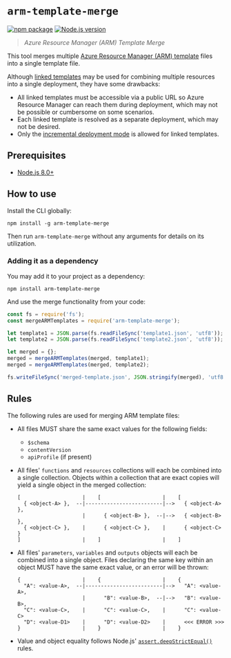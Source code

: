 # `arm-template-merge`

[![npm package](https://img.shields.io/npm/v/arm-template-merge.svg?logo=npm)](https://www.npmjs.com/package/arm-template-merge)
[![Node.js version](https://img.shields.io/node/v/arm-template-merge.svg)](https://nodejs.org/)

> _Azure Resource Manager (ARM) Template Merge_

This tool merges multiple [Azure Resource Manager (ARM) template](https://docs.microsoft.com/en-us/azure/azure-resource-manager/resource-group-authoring-templates) files into a single template file.

Although [linked templates](https://docs.microsoft.com/en-us/azure/azure-resource-manager/resource-group-linked-templates) may be used for combining multiple resources into a single deployment, they have some drawbacks:

- All linked templates must be accessible via a public URL so Azure Resource Manager can reach them during deployment, which may not be possible or cumbersome on some scenarios.
- Each linked template is resolved as a separate deployment, which may not be desired.
- Only the [incremental deployment mode](https://docs.microsoft.com/en-us/azure/azure-resource-manager/deployment-modes) is allowed for linked templates.

## Prerequisites

- [Node.js 8.0+](https://nodejs.org/)

## How to use

Install the CLI globally:

```shell
npm install -g arm-template-merge
```

Then run `arm-template-merge` without any arguments for details on its utilization.

### Adding it as a dependency

You may add it to your project as a dependency:

```shell
npm install arm-template-merge
```

And use the merge functionality from your code:

```javascript
const fs = require('fs');
const mergeARMTemplates = require('arm-template-merge');

let template1 = JSON.parse(fs.readFileSync('template1.json', 'utf8'));
let template2 = JSON.parse(fs.readFileSync('template2.json', 'utf8'));

let merged = {};
merged = mergeARMTemplates(merged, template1);
merged = mergeARMTemplates(merged, template2);

fs.writeFileSync('merged-template.json', JSON.stringify(merged), 'utf8');
```

## Rules

The following rules are used for merging ARM template files:

- All files MUST share the same exact values for the following fields:

  - `$schema`
  - `contentVersion`
  - `apiProfile` (if present)

- All files' `functions` and `resources` collections will each be combined into a single collection. Objects within a collection that are exact copies will yield a single object in the merged collection:

  ```text
  [                    |    [                    |    [
    { <object-A> },  --|-------------------------|-->   { <object-A> },
                       |      { <object-B> },  --|-->   { <object-B> },
    { <object-C> },    |      { <object-C> },    |      { <object-C> }
  ]                    |    ]                    |    ]
  ```

- All files' `parameters`, `variables` and `outputs` objects will each be combined into a single object. Files declaring the same key within an object MUST have the same exact value, or an error will be thrown:

  ```text
  {                    |    {                    |    {
    "A": <value-A>,  --|-------------------------|-->   "A": <value-A>,
                       |      "B": <value-B>,  --|-->   "B": <value-B>,
    "C": <value-C>,    |      "C": <value-C>,    |      "C": <value-C>
    "D": <value-D1>    |      "D": <value-D2>    |      <<< ERROR >>>
  }                    |    }                    |    }
  ```

- Value and object equality follows Node.js' [`assert.deepStrictEqual()`](https://nodejs.org/api/assert.html#assert_assert_deepstrictequal_actual_expected_message) rules.
